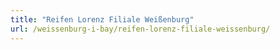```yaml
---
title: "Reifen Lorenz Filiale Weißenburg"
url: /weissenburg-i-bay/reifen-lorenz-filiale-weissenburg/
---
```

